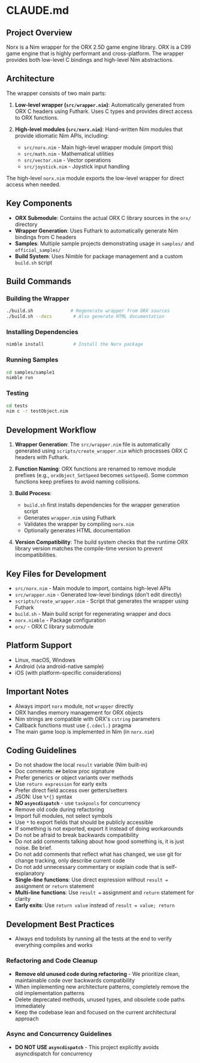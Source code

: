 # CLAUDE.md

## Project Overview

Norx is a Nim wrapper for the ORX 2.5D game engine library. ORX is a C99 game engine that is highly performant and cross-platform. The wrapper provides both low-level C bindings and high-level Nim abstractions.

## Architecture

The wrapper consists of two main parts:

1. **Low-level wrapper (`src/wrapper.nim`)**: Automatically generated from ORX C headers using Futhark. Uses C types and provides direct access to ORX functions.

2. **High-level modules (`src/norx.nim`)**: Hand-written Nim modules that provide idiomatic Nim APIs, including:
   - `src/norx.nim` - Main high-level wrapper module (import this)
   - `src/math.nim` - Mathematical utilities
   - `src/vector.nim` - Vector operations
   - `src/joystick.nim` - Joystick input handling

The high-level `norx.nim` module exports the low-level wrapper for direct access when needed.

## Key Components

- **ORX Submodule**: Contains the actual ORX C library sources in the `orx/` directory
- **Wrapper Generation**: Uses Futhark to automatically generate Nim bindings from C headers
- **Samples**: Multiple sample projects demonstrating usage in `samples/` and `official_samples/`
- **Build System**: Uses Nimble for package management and a custom `build.sh` script

## Build Commands

### Building the Wrapper
```bash
./build.sh              # Regenerate wrapper from ORX sources
./build.sh --docs        # Also generate HTML documentation
```

### Installing Dependencies
```bash
nimble install           # Install the Norx package
```

### Running Samples
```bash
cd samples/sample1
nimble run
```

### Testing
```bash
cd tests
nim c -r testObject.nim
```

## Development Workflow

1. **Wrapper Generation**: The `src/wrapper.nim` file is automatically generated using `scripts/create_wrapper.nim` which processes ORX C headers with Futhark.

2. **Function Naming**: ORX functions are renamed to remove module prefixes (e.g., `orxObject_SetSpeed` becomes `setSpeed`). Some common functions keep prefixes to avoid naming collisions.

3. **Build Process**: 
   - `build.sh` first installs dependencies for the wrapper generation script
   - Generates `wrapper.nim` using Futhark
   - Validates the wrapper by compiling `norx.nim`
   - Optionally generates HTML documentation

4. **Version Compatibility**: The build system checks that the runtime ORX library version matches the compile-time version to prevent incompatibilities.

## Key Files for Development

- `src/norx.nim` - Main module to import, contains high-level APIs
- `src/wrapper.nim` - Generated low-level bindings (don't edit directly)
- `scripts/create_wrapper.nim` - Script that generates the wrapper using Futhark
- `build.sh` - Main build script for regenerating wrapper and docs
- `norx.nimble` - Package configuration
- `orx/` - ORX C library submodule

## Platform Support

- Linux, macOS, Windows
- Android (via android-native sample)
- iOS (with platform-specific considerations)

## Important Notes

- Always import `norx` module, not `wrapper` directly
- ORX handles memory management for ORX objects
- Nim strings are compatible with ORX's `cstring` parameters
- Callback functions must use `{.cdecl.}` pragma
- The main game loop is implemented in Nim (in `norx.nim`)

## Coding Guidelines
- Do not shadow the local `result` variable (Nim built-in)
- Doc comments: `##` below proc signature
- Prefer generics or object variants over methods
- Use `return expression` for early exits
- Prefer direct field access over getters/setters
- JSON: Use `%*{}` syntax
- **NO `asyncdispatch`** - use `taskpools` for concurrency
- Remove old code during refactoring
- Import full modules, not select symbols
- Use `*` to export fields that should be publicly accessible
- If something is not exported, export it instead of doing workarounds
- Do not be afraid to break backwards compatibility
- Do not add comments talking about how good something is, it is just noise. Be brief.
- Do not add comments that reflect what has changed, we use git for change tracking, only describe current code
- Do not add unnecessary commentary or explain code that is self-explanatory
- **Single-line functions**: Use direct expression without `result =` assignment or `return` statement
- **Multi-line functions**: Use `result =` assignment and `return` statement for clarity
- **Early exits**: Use `return value` instead of `result = value; return`

## Development Best Practices
- Always end todolists by running all the tests at the end to verify everything compiles and works

### Refactoring and Code Cleanup
- **Remove old unused code during refactoring** - We prioritize clean, maintainable code over backwards compatibility
- When implementing new architecture patterns, completely remove the old implementation patterns
- Delete deprecated methods, unused types, and obsolete code paths immediately
- Keep the codebase lean and focused on the current architectural approach

### Async and Concurrency Guidelines
- **DO NOT USE `asyncdispatch`** - This project explicitly avoids asyncdispatch for concurrency
